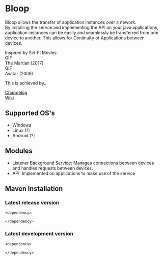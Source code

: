 # Bloop
Bloop allows the transfer of application instances over a nework. <br/>
By installing the servce and implementing the API on your java applications, 
application instances can be easily and seamlessly be transferred from one device to another.
This allows for Continuity of Applications between devices.

Inspired by Sci-Fi Movies:<br/>
GIF<br/>
The Martian (2017)<br/>
GIF<br/>
Avatar (2009)<br/>

This is achieved by... 

[Changelog](https://github.com/iangabrielsanchez/Bloop-API/wiki/Changelog)<br/>
[Wiki](https://github.com/iangabrielsanchez/Bloop-API/wiki)

## Supported OS's
- Windows
- Linux (?)
- Android (?)

## Modules
- Listener Background Service: Manages connections between devices and handles requests between devices.
- API: Implemented on applications to make use of the service


## Maven Installation
### Latest release version
```
<dependency>
     
</dependency>
```

### Latest development version
```
<dependency>
     
</dependency>
```
